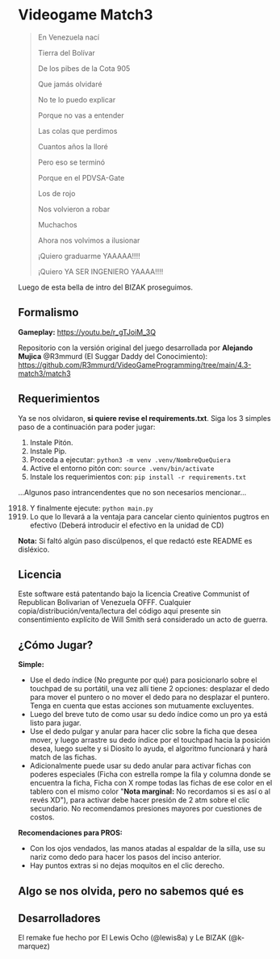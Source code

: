 # Videogame Match3

>En Venezuela nací
>
>Tierra del Bolívar
>
>De los pibes de la Cota 905
>
>Que jamás olvidaré
>
>No te lo puedo explicar
>
>Porque no vas a entender
>
>Las colas que perdimos
>
>Cuantos años la lloré
>
>Pero eso se terminó
>
>Porque en el PDVSA-Gate
>
>Los de rojo
>
>Nos volvieron a robar
>
>Muchachos
>
>Ahora nos volvimos a ilusionar
>
>¡Quiero graduarme YAAAAA!!!!
>
>¡Quiero YA SER INGENIERO YAAAA!!!!

Luego de esta bella de intro del BIZAK proseguimos.

## Formalismo

**Gameplay:** https://youtu.be/r_gTJoiM_3Q

Repositorio con la versión original del juego desarrollada por **Alejando Mujica** @R3mmurd (El Suggar Daddy del Conocimiento): https://github.com/R3mmurd/VideoGameProgramming/tree/main/4.3-match3/match3

## Requerimientos

Ya se nos olvidaron, **si quiere revise el requirements.txt**. Siga los 3 simples paso de a continuación para poder jugar:

1. Instale Pitón.
2. Instale Pip.
3. Proceda a ejecutar: ```python3 -m venv .venv/NombreQueQuiera```
5. Active el entorno pitón con: ```source .venv/bin/activate```
6. Instale los requerimientos con: ```pip install -r requirements.txt```

...Algunos paso intrancendentes que no son necesarios mencionar...

1918. Y finalmente ejecute: ```python main.py```
1919. Lo que lo llevará a la ventaja para cancelar ciento quinientos pugtros en efectivo (Deberá introducir el efectivo en la unidad de CD)

**Nota:** Si faltó algún paso discúlpenos, el que redactó este README es disléxico.

## Licencia

Este software está patentando bajo la licencia Creative Communist of Republican Bolivarian of Venezuela OFFF. Cualquier copia/distribución/venta/lectura del código aquí presente sin consentimiento explícito de Will Smith será considerado un acto de guerra.

## ¿Cómo Jugar?

**Simple:**

- Use el dedo índice (No pregunte por qué) para posicionarlo sobre el touchpad de su portátil, una vez allí tiene 2 opciones: desplazar el dedo para mover el puntero o no mover el dedo para no desplazar el puntero. Tenga en cuenta que estas acciones son mutuamente excluyentes.
- Luego del breve tuto de como usar su dedo índice como un pro ya está listo para jugar.
- Use el dedo pulgar y anular para hacer clic sobre la ficha que desea mover, y luego arrastre su dedo índice por el touchpad hacia la posición desea, luego suelte y si Diosito lo ayuda, el algoritmo funcionará y hará match de las fichas.
- Adicionalmente puede usar su dedo anular para activar fichas con poderes especiales (Ficha con estrella rompe la fila y columna donde se encuentra la ficha, Ficha con X rompe todas las fichas de ese color en el tablero con el mismo color "**Nota marginal:** No recordamos si es así o al revés XD"), para activar debe hacer presión de 2 atm sobre el clic secundario. No recomendamos presiones mayores por cuestiones de costos.

**Recomendaciones para PROS:**

- Con los ojos vendados, las manos atadas al espaldar de la silla, use su nariz como dedo para hacer los pasos del inciso anterior.
- Hay puntos extras si no dejas moquitos en el clic derecho.

## Algo se nos olvida, pero no sabemos qué es

## Desarrolladores

El remake fue hecho por El Lewis Ocho (@lewis8a) y Le BIZAK (@k-marquez)
